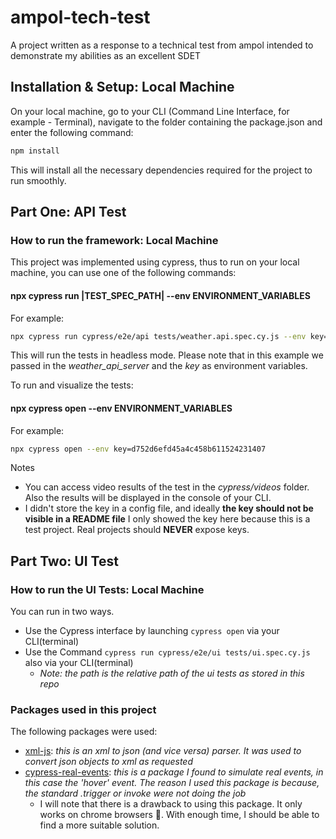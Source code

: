 # ampol-tech-test
A project written as a response to a technical test from ampol intended to demonstrate my abilities as an excellent SDET

## Installation & Setup: Local Machine
On your local machine, go to your CLI (Command Line Interface, for example - Terminal), navigate to the 
folder containing the package.json and enter the following command:
```bash
npm install
```
This will install all the necessary dependencies required for the project to run smoothly.
## Part One: API Test
### How to run the framework: Local Machine
This project was implemented using cypress, thus to run on your local machine, you can use one of the following commands:
#### npx cypress run |TEST_SPEC_PATH| --env ENVIRONMENT_VARIABLES
For example:
```bash
npx cypress run cypress/e2e/api tests/weather.api.spec.cy.js --env key=d752d6efd45a4c458b611524231407
```

This will run the tests in headless mode.
Please note that in this example we passed in the *weather_api_server* and the *key* as environment variables.

To run and visualize the tests:
#### npx cypress open --env ENVIRONMENT_VARIABLES
For example:
```bash
npx cypress open --env key=d752d6efd45a4c458b611524231407
```

Notes
* You can access video results of the test in the _cypress/videos_ folder. Also the results will be displayed in the console of your CLI.
* I didn't store the key in a config file, and ideally **the key should not be visible in a README file** I only showed the key here because this is a test project. Real projects should **NEVER** expose keys.

## Part Two: UI Test
### How to run the UI Tests: Local Machine
You can run in two ways.
* Use the Cypress interface by launching ```cypress open``` via your CLI(terminal)
* Use the Command ```cypress run cypress/e2e/ui tests/ui.spec.cy.js``` also via your CLI(terminal)
    * _Note: the path is the relative path of the ui tests as stored in this repo_

### Packages used in this project
The following packages were used:
* [xml-js](https://www.npmjs.com/package/xml-js): _this is an xml to json (and vice versa) parser. It was used to convert json objects to xml as requested_
* [cypress-real-events](https://www.npmjs.com/package/cypress-real-events): _this is a package I found to simulate real events, 
in this case the 'hover' event. The reason I used this package is because, the standard .trigger or invoke were not doing the job_
    * I will note that there is a drawback to using this package. It only works on chrome browsers 🙁. With enough time, I should be able to find a more suitable solution.